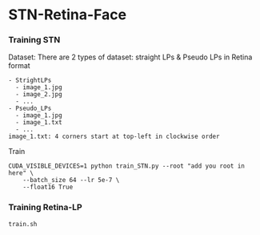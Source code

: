 # STN-Retina-Face

### Training STN
Dataset: There are 2 types of dataset: straight LPs & Pseudo LPs in Retina format
```
- StrightLPs
  - image_1.jpg
  - image_2.jpg
  - ...
- Pseudo_LPs
  - image_1.jpg
  - image_1.txt
  - ...
image_1.txt: 4 corners start at top-left in clockwise order
```
Train
```
CUDA_VISIBLE_DEVICES=1 python train_STN.py --root "add you root in here" \
    --batch_size 64 --lr 5e-7 \
    --float16 True
```

### Training Retina-LP
```
train.sh
```
